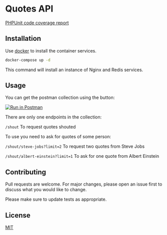 # Quotes API


[PHPUnit code coverage report](https://coverage-report-quotes-api.now.sh/)


## Installation

Use [docker](https://docs.docker.com/install) to install the container services.

```bash
docker-compose up -d
```

This command will install an instance of  Nginx and Redis services.


## Usage

You can get the postman collection using the button:

[![Run in Postman](https://run.pstmn.io/button.svg)](https://app.getpostman.com/run-collection/7c680d1967683c707f56#?env%5BQuotes%20API%20%3A%3A%20Local%5D=W3sia2V5IjoiUXVvdGVzQVBJRW5kcG9pbnQiLCJ2YWx1ZSI6Imh0dHA6Ly8xMC4yNTQuMjU0LjI1NCIsImVuYWJsZWQiOnRydWV9LHsia2V5IjoiUXVvdGVzQVBJUG9ydCIsInZhbHVlIjoiODA4MCIsImVuYWJsZWQiOnRydWV9XQ==)

There are only one endpoints in the collection: 

`/shout` To request quotes shouted

To use you need to ask for quotes of some person:

`/shout/steve-jobs?limit=2` To request two quotes from Steve Jobs

`/shout/albert-einstein?limit=1` To ask for one quote from Albert Einstein

## Contributing
Pull requests are welcome. For major changes, please open an issue first to discuss what you would like to change.

Please make sure to update tests as appropriate.

## License
[MIT](https://choosealicense.com/licenses/mit/)
